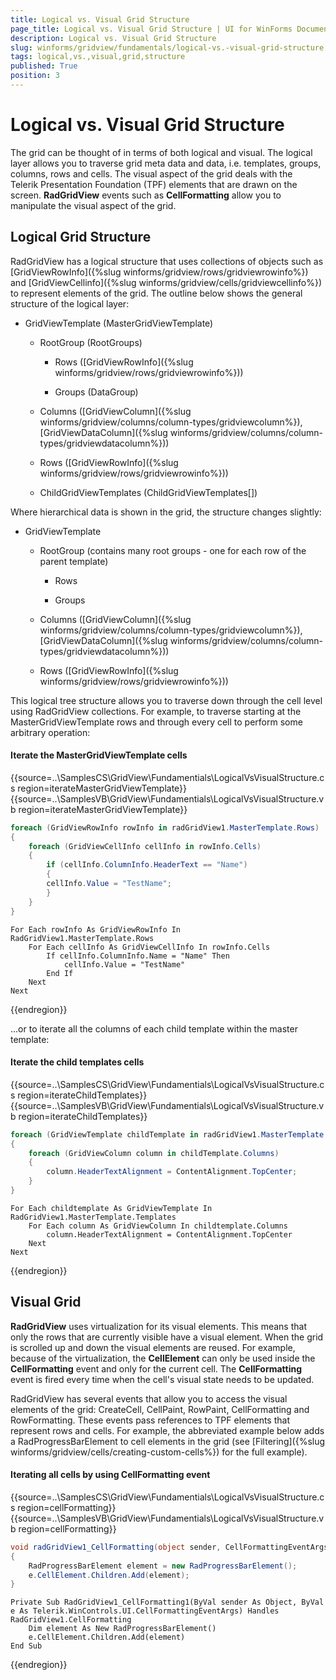 ```yaml
---
title: Logical vs. Visual Grid Structure
page_title: Logical vs. Visual Grid Structure | UI for WinForms Documentation
description: Logical vs. Visual Grid Structure
slug: winforms/gridview/fundamentals/logical-vs.-visual-grid-structure
tags: logical,vs.,visual,grid,structure
published: True
position: 3
---
```


# Logical vs. Visual Grid Structure



The grid can be thought of in terms of both logical and visual. The logical layer allows you to traverse grid meta data and data, i.e. templates, groups, columns, rows and cells. The visual aspect of the grid deals with the Telerik Presentation Foundation (TPF) elements that are drawn on the screen. __RadGridView__ events such as __CellFormatting__ allow you to manipulate the visual aspect of the grid.

## Logical Grid Structure

RadGridView has a logical structure that uses collections of objects such as [GridViewRowInfo]({%slug winforms/gridview/rows/gridviewrowinfo%}) and [GridViewCellinfo]({%slug winforms/gridview/cells/gridviewcellinfo%}) to represent elements of the grid. The outline below shows the general structure of the logical layer:
      	

* GridViewTemplate (MasterGridViewTemplate)

   * RootGroup (RootGroups)

      * Rows ([GridViewRowInfo]({%slug winforms/gridview/rows/gridviewrowinfo%}))

      * Groups (DataGroup)

   * Columns ([GridViewColumn]({%slug winforms/gridview/columns/column-types/gridviewcolumn%}), [GridViewDataColumn]({%slug winforms/gridview/columns/column-types/gridviewdatacolumn%}))

   * Rows ([GridViewRowInfo]({%slug winforms/gridview/rows/gridviewrowinfo%}))

   * ChildGridViewTemplates (ChildGridViewTemplates[])

Where hierarchical data is shown in the grid, the structure changes slightly:

* GridViewTemplate

   * RootGroup (contains many root groups - one for each row of the parent template)

      * Rows

      * Groups

   * Columns ([GridViewColumn]({%slug winforms/gridview/columns/column-types/gridviewcolumn%}), [GridViewDataColumn]({%slug winforms/gridview/columns/column-types/gridviewdatacolumn%}))

   * Rows ([GridViewRowInfo]({%slug winforms/gridview/rows/gridviewrowinfo%}))

This logical tree structure allows you to traverse down through the cell level using RadGridView collections. For example, to traverse starting at the MasterGridViewTemplate rows and through every cell to perform some arbitrary operation:

#### Iterate the MasterGridViewTemplate cells

{{source=..\SamplesCS\GridView\Fundamentials\LogicalVsVisualStructure.cs region=iterateMasterGridViewTemplate}} 
{{source=..\SamplesVB\GridView\Fundamentials\LogicalVsVisualStructure.vb region=iterateMasterGridViewTemplate}} 

````C#
foreach (GridViewRowInfo rowInfo in radGridView1.MasterTemplate.Rows)
{
    foreach (GridViewCellInfo cellInfo in rowInfo.Cells)
    {
        if (cellInfo.ColumnInfo.HeaderText == "Name")
        {
        cellInfo.Value = "TestName";
        }
    }
}

````
````VB.NET
For Each rowInfo As GridViewRowInfo In RadGridView1.MasterTemplate.Rows
    For Each cellInfo As GridViewCellInfo In rowInfo.Cells
        If cellInfo.ColumnInfo.Name = "Name" Then
            cellInfo.Value = "TestName"
        End If
    Next
Next

````

{{endregion}} 

...or to iterate all the columns of each child template within the master template:

#### Iterate the child templates cells

{{source=..\SamplesCS\GridView\Fundamentials\LogicalVsVisualStructure.cs region=iterateChildTemplates}} 
{{source=..\SamplesVB\GridView\Fundamentials\LogicalVsVisualStructure.vb region=iterateChildTemplates}} 

````C#
foreach (GridViewTemplate childTemplate in radGridView1.MasterTemplate.Templates)
{
    foreach (GridViewColumn column in childTemplate.Columns)
    {
        column.HeaderTextAlignment = ContentAlignment.TopCenter;
    }
}

````
````VB.NET
For Each childtemplate As GridViewTemplate In RadGridView1.MasterTemplate.Templates
    For Each column As GridViewColumn In childtemplate.Columns
        column.HeaderTextAlignment = ContentAlignment.TopCenter
    Next
Next

````

{{endregion}} 

## Visual Grid

__RadGridView__ uses virtualization for its visual elements. This means that only the rows that are currently visible have a visual element. When the grid is scrolled up and down the visual elements are reused. For example, because of the virtualization, the __CellElement__ can only be used inside the __CellFormatting__ event and only for the current cell. The __CellFormatting__ event is fired every time when the cell's visual state needs to be updated.
      	

RadGridView has several events that allow you to access the visual elements of the grid: CreateCell, CellPaint, RowPaint, CellFormatting and RowFormatting. These events pass references to TPF elements that represent rows and cells. For example, the abbreviated example below adds a RadProgressBarElement to cell elements in the grid (see [Filtering]({%slug winforms/gridview/cells/creating-custom-cells%}) for the full example).

#### Iterating all cells by using CellFormatting event

{{source=..\SamplesCS\GridView\Fundamentials\LogicalVsVisualStructure.cs region=cellFormatting}} 
{{source=..\SamplesVB\GridView\Fundamentials\LogicalVsVisualStructure.vb region=cellFormatting}} 

````C#
void radGridView1_CellFormatting(object sender, CellFormattingEventArgs e)
{
    RadProgressBarElement element = new RadProgressBarElement();
    e.CellElement.Children.Add(element);
}

````
````VB.NET
Private Sub RadGridView1_CellFormatting1(ByVal sender As Object, ByVal e As Telerik.WinControls.UI.CellFormattingEventArgs) Handles RadGridView1.CellFormatting
    Dim element As New RadProgressBarElement()
    e.CellElement.Children.Add(element)
End Sub

````

{{endregion}} 



